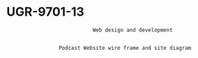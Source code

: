 # UGR-9701-13

                                Web design and development 
                                
                                
                     Podcast Website wire frame and site diagram 
     
      
               
